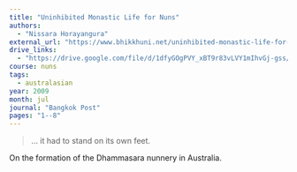 ```yaml
---
title: "Uninhibited Monastic Life for Nuns"
authors:
  - "Nissara Horayangura"
external_url: "https://www.bhikkhuni.net/uninhibited-monastic-life-for-nuns/"
drive_links:
  - "https://drive.google.com/file/d/1dfyGOgPVY_xBT9r83vLVY1mIhvGj-gss/view?usp=drivesdk"
course: nuns
tags:
  - australasian
year: 2009
month: jul
journal: "Bangkok Post"
pages: "1--8"
---
```


> … it had to stand on its own feet.

On the formation of the Dhammasara nunnery in Australia.
